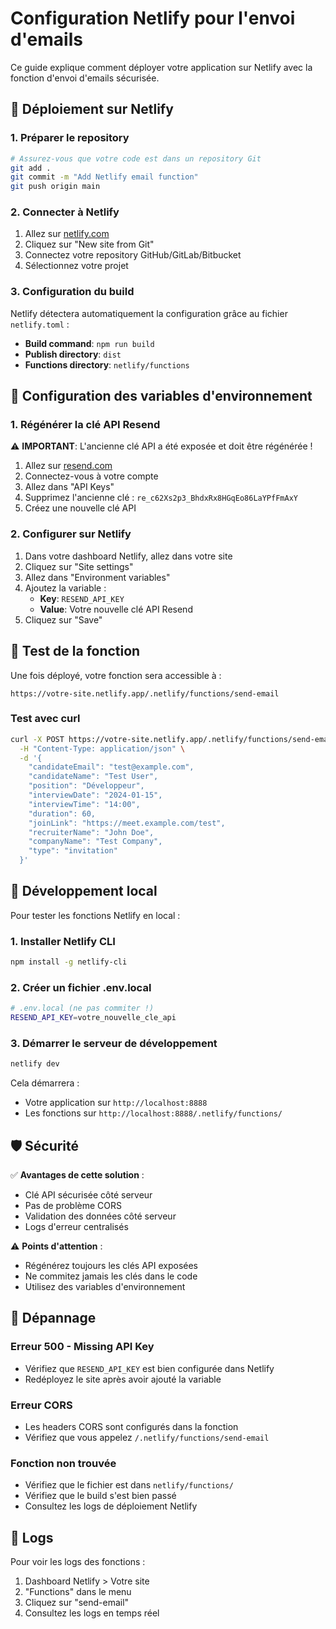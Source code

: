 # Configuration Netlify pour l'envoi d'emails

Ce guide explique comment déployer votre application sur Netlify avec la fonction d'envoi d'emails sécurisée.

## 🚀 Déploiement sur Netlify

### 1. Préparer le repository
```bash
# Assurez-vous que votre code est dans un repository Git
git add .
git commit -m "Add Netlify email function"
git push origin main
```

### 2. Connecter à Netlify
1. Allez sur [netlify.com](https://netlify.com)
2. Cliquez sur "New site from Git"
3. Connectez votre repository GitHub/GitLab/Bitbucket
4. Sélectionnez votre projet

### 3. Configuration du build
Netlify détectera automatiquement la configuration grâce au fichier `netlify.toml` :
- **Build command**: `npm run build`
- **Publish directory**: `dist`
- **Functions directory**: `netlify/functions`

## 🔐 Configuration des variables d'environnement

### 1. Régénérer la clé API Resend
⚠️ **IMPORTANT**: L'ancienne clé API a été exposée et doit être régénérée !

1. Allez sur [resend.com](https://resend.com)
2. Connectez-vous à votre compte
3. Allez dans "API Keys"
4. Supprimez l'ancienne clé : `re_c62Xs2p3_BhdxRx8HGqEo86LaYPfFmAxY`
5. Créez une nouvelle clé API

### 2. Configurer sur Netlify
1. Dans votre dashboard Netlify, allez dans votre site
2. Cliquez sur "Site settings"
3. Allez dans "Environment variables"
4. Ajoutez la variable :
   - **Key**: `RESEND_API_KEY`
   - **Value**: Votre nouvelle clé API Resend
5. Cliquez sur "Save"

## 📧 Test de la fonction

Une fois déployé, votre fonction sera accessible à :
```
https://votre-site.netlify.app/.netlify/functions/send-email
```

### Test avec curl
```bash
curl -X POST https://votre-site.netlify.app/.netlify/functions/send-email \
  -H "Content-Type: application/json" \
  -d '{
    "candidateEmail": "test@example.com",
    "candidateName": "Test User",
    "position": "Développeur",
    "interviewDate": "2024-01-15",
    "interviewTime": "14:00",
    "duration": 60,
    "joinLink": "https://meet.example.com/test",
    "recruiterName": "John Doe",
    "companyName": "Test Company",
    "type": "invitation"
  }'
```

## 🔧 Développement local

Pour tester les fonctions Netlify en local :

### 1. Installer Netlify CLI
```bash
npm install -g netlify-cli
```

### 2. Créer un fichier .env.local
```bash
# .env.local (ne pas commiter !)
RESEND_API_KEY=votre_nouvelle_cle_api
```

### 3. Démarrer le serveur de développement
```bash
netlify dev
```

Cela démarrera :
- Votre application sur `http://localhost:8888`
- Les fonctions sur `http://localhost:8888/.netlify/functions/`

## 🛡️ Sécurité

✅ **Avantages de cette solution** :
- Clé API sécurisée côté serveur
- Pas de problème CORS
- Validation des données côté serveur
- Logs d'erreur centralisés

⚠️ **Points d'attention** :
- Régénérez toujours les clés API exposées
- Ne commitez jamais les clés dans le code
- Utilisez des variables d'environnement

## 🐛 Dépannage

### Erreur 500 - Missing API Key
- Vérifiez que `RESEND_API_KEY` est bien configurée dans Netlify
- Redéployez le site après avoir ajouté la variable

### Erreur CORS
- Les headers CORS sont configurés dans la fonction
- Vérifiez que vous appelez `/.netlify/functions/send-email`

### Fonction non trouvée
- Vérifiez que le fichier est dans `netlify/functions/`
- Vérifiez que le build s'est bien passé
- Consultez les logs de déploiement Netlify

## 📝 Logs

Pour voir les logs des fonctions :
1. Dashboard Netlify > Votre site
2. "Functions" dans le menu
3. Cliquez sur "send-email"
4. Consultez les logs en temps réel